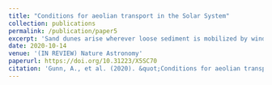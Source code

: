 ```yaml
---
title: "Conditions for aeolian transport in the Solar System"
collection: publications
permalink: /publication/paper5
excerpt: 'Sand dunes arise wherever loose sediment is mobilized by winds that exceed threshold speeds, and grains are sufficiently strong to survive collisions. The ubiquity of dunes in our solar system is remarkable and confounding; their occurrence under conditions of thin atmospheres, and/or friable materials, challenges our understanding of sediment transport mechanics. Current threshold theories lose meaning and diverge from one another when extrapolated to some planetary bodies, because they neglect physical processes that become relevant under such exotic conditions. Here we draw on results in contact, rarified gas, statistical and adhesion mechanics to present more complete theories for the fluid and impact thresholds of aeolian transport. Our theoretical predictions compare well with all available experimental threshold observations, and shed light on the contentious issues of sediment mineralogy on Titan4 and the high threshold for dune activity on Mars. This work will aid in interpreting planetary atmospheric dynamics from observed dunes, and determining what observations are required for future space missions.'
date: 2020-10-14
venue: '(IN REVIEW) Nature Astronomy'
paperurl: https://doi.org/10.31223/X5SC70
citation: 'Gunn, A., et al. (2020). &quot;Conditions for aeolian transport in the Solar System.&quot; <i>eartharxiv:1872</i>.'
---
```

